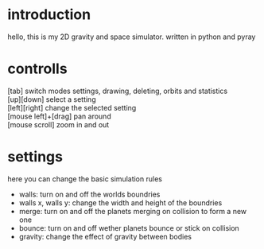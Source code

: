 # introduction
hello, this is my 2D gravity and space simulator. written in python and pyray

# controlls
[tab] switch modes settings, drawing, deleting, orbits and statistics <br>
[up][down] select a setting <br>
[left][right] change the selected setting <br>
[mouse left]+[drag] pan around <br>
[mouse scroll] zoom in and out

# settings
here you can change the basic simulation rules
<ul>
  <li> walls: turn on and off the worlds boundries </li>
  <li> walls x, walls y: change the width and height of the boundries </li>
  <li> merge: turn on and off the planets merging on collision to form a new one</li>
  <li> bounce: turn on and off wether planets bounce or stick on collision </li>
  <li> gravity: change the effect of gravity between bodies</li>

